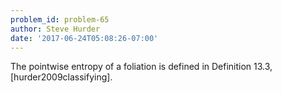 ```yaml
---
problem_id: problem-65
author: Steve Hurder
date: '2017-06-24T05:08:26-07:00'
---
```

The pointwise entropy of a foliation is defined in Definition 13.3,
[hurder2009classifying].

